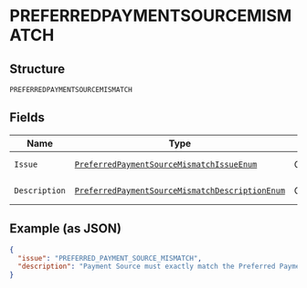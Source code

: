 
# PREFERREDPAYMENTSOURCEMISMATCH

## Structure

`PREFERREDPAYMENTSOURCEMISMATCH`

## Fields

| Name | Type | Tags | Description | Getter | Setter |
|  --- | --- | --- | --- | --- | --- |
| `Issue` | [`PreferredPaymentSourceMismatchIssueEnum`](../../doc/models/preferred-payment-source-mismatch-issue-enum.md) | Optional | - | PreferredPaymentSourceMismatchIssueEnum getIssue() | setIssue(PreferredPaymentSourceMismatchIssueEnum issue) |
| `Description` | [`PreferredPaymentSourceMismatchDescriptionEnum`](../../doc/models/preferred-payment-source-mismatch-description-enum.md) | Optional | - | PreferredPaymentSourceMismatchDescriptionEnum getDescription() | setDescription(PreferredPaymentSourceMismatchDescriptionEnum description) |

## Example (as JSON)

```json
{
  "issue": "PREFERRED_PAYMENT_SOURCE_MISMATCH",
  "description": "Payment Source must exactly match the Preferred Payment Source that was provided during order creation."
}
```

